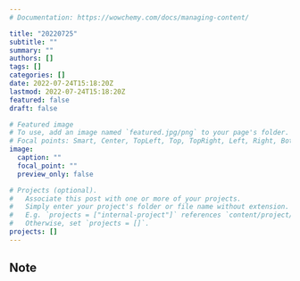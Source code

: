 ```yaml
---
# Documentation: https://wowchemy.com/docs/managing-content/

title: "20220725"
subtitle: ""
summary: ""
authors: []
tags: []
categories: []
date: 2022-07-24T15:18:20Z
lastmod: 2022-07-24T15:18:20Z
featured: false
draft: false

# Featured image
# To use, add an image named `featured.jpg/png` to your page's folder.
# Focal points: Smart, Center, TopLeft, Top, TopRight, Left, Right, BottomLeft, Bottom, BottomRight.
image:
  caption: ""
  focal_point: ""
  preview_only: false

# Projects (optional).
#   Associate this post with one or more of your projects.
#   Simply enter your project's folder or file name without extension.
#   E.g. `projects = ["internal-project"]` references `content/project/deep-learning/index.md`.
#   Otherwise, set `projects = []`.
projects: []
---
```


## Note

